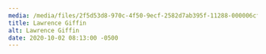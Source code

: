 ```yaml
---
media: /media/files/2f5d53d8-970c-4f50-9ecf-2582d7ab395f-11288-000006cf7850454f.jpg
title: Lawrence Giffin
alt: Lawrence Giffin
date: 2020-10-02 08:13:00 -0500
---
```


